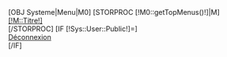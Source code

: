<!-- Block permanent links module HEADER -->
<div class="blockparmanentlinks hidden-phone">
	[OBJ Systeme|Menu|M0]
	[STORPROC [!M0::getTopMenus()!]|M]
	<div class="nav-item">
		<div class="item-top">
			<a href="/[!M::Url!]" title="contact">[!M::Titre!]</a>
		</div>
	</div>
	[/STORPROC]
	[IF [!Sys::User::Public!]=]
	<div class="nav-item">
		<div class="item-top">
			<a href="/Systeme/Deconnexion" class="btn btn-primary" title="contact">Déconnexion</a>
		</div>
	</div>
	[/IF]
</div>
<!-- /Block permanent links module HEADER -->
